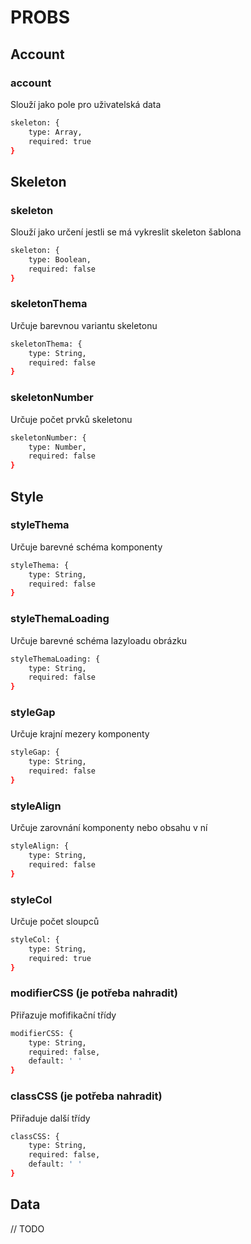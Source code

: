# PROBS

## Account
### account
Slouží jako pole pro uživatelská data
```bash
skeleton: {
    type: Array,
    required: true
}
```

## Skeleton
### skeleton
Slouží jako určení jestli se má vykreslit skeleton šablona
```bash
skeleton: {
    type: Boolean,
    required: false
}
```

### skeletonThema
Určuje barevnou variantu skeletonu
```bash
skeletonThema: {
    type: String,
    required: false
}
```

### skeletonNumber
Určuje počet prvků skeletonu
```bash
skeletonNumber: {
    type: Number,
    required: false
}
```


## Style
### styleThema
Určuje barevné schéma komponenty
```bash
styleThema: {
    type: String,
    required: false
}
```

### styleThemaLoading
Určuje barevné schéma lazyloadu obrázku
```bash
styleThemaLoading: {
    type: String,
    required: false
}
```

### styleGap
Určuje krajní mezery komponenty
```bash
styleGap: {
    type: String,
    required: false
}
```

### styleAlign
Určuje zarovnání komponenty nebo obsahu v ní
```bash
styleAlign: {
    type: String,
    required: false
}
```

### styleCol
Určuje počet sloupců
```bash
styleCol: {
    type: String,
    required: true
}
```

### modifierCSS (je potřeba nahradit)
Přiřazuje mofifikační třídy 
```bash
modifierCSS: {
    type: String,
    required: false,
    default: ' '
}
```

### classCSS (je potřeba nahradit)
Přiřaduje další třídy
```bash
classCSS: {
    type: String,
    required: false,
    default: ' '
}
```

## Data
// TODO